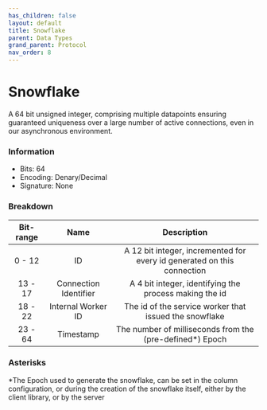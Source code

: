 ```yaml
---
has_children: false
layout: default
title: Snowflake
parent: Data Types
grand_parent: Protocol
nav_order: 8
---
```


# Snowflake
A 64 bit unsigned integer, comprising multiple datapoints ensuring guaranteed uniqueness over a large number of active connections, even in our asynchronous environment.

### Information
- Bits: 64
- Encoding: Denary/Decimal
- Signature: None


### Breakdown

|Bit-range|Name|Description|
|:---:|:---:|:---:|
|0 - 12|ID|A 12 bit integer, incremented for every id generated on this connection|
|13 - 17|Connection Identifier|A 4 bit integer, identifying the process making the id|
|18 - 22|Internal Worker ID| The id of the service worker that issued the snowflake|
|23 - 64|Timestamp|The number of milliseconds from the (pre-defined*) Epoch|


### Asterisks
*The Epoch used to generate the snowflake, can be set in the column configuration, or during the creation of the snowflake itself, either by the client library, or by the server

